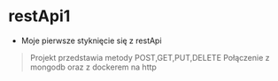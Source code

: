 # restApi1
- Moje pierwsze styknięcie się z restApi

> Projekt przedstawia metody POST,GET,PUT,DELETE
> Połączenie z mongodb oraz z dockerem na http
